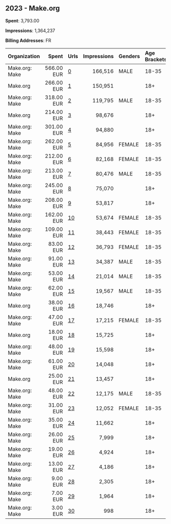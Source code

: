## 2023 - Make.org 
**Spent**: 3,793.00

**Impressions**: 1,364,237

**Billing Addresses**: FR

|Organization|Spent|Urls|Impressions|Genders|Age Brackets|Country Codes|
|:---|---:|:---|---:|:---|:---|:---|
|Make.org: Make|566.00 EUR|[0](https://www.snap.com/political-ads/asset/c76f3e47d14381416ee347e89579b6c6ea525acda667b257cd6ab42920f103da?mediaType=jpg)|166,516|MALE|18-35|finland|
|Make.org|266.00 EUR|[1](https://www.snap.com/political-ads/asset/9f4cefe40015de5c682a898bd2a9a4cca04bd425af4def0b237c63f8e5f595f4?mediaType=jpeg)|150,951||18+|france|
|Make.org: Make|318.00 EUR|[2](https://www.snap.com/political-ads/asset/c5f5117c6ce1202331de4138593ae94ac1bce579bc13255cae6de181887e0936?mediaType=jpg)|119,795|MALE|18-35|finland|
|Make.org|214.00 EUR|[3](https://www.snap.com/political-ads/asset/918c633d303a15067d169c42937c737e9b45b781da3e8cda6422c9ac28e719f0?mediaType=jpeg)|98,676||18+|france|
|Make.org: Make|301.00 EUR|[4](https://www.snap.com/political-ads/asset/e4311d7283c30db64020f6b013ae1ff7ffb47162a6217554cbaee82ae97fdae6?mediaType=png)|94,880||18+|france|
|Make.org: Make|262.00 EUR|[5](https://www.snap.com/political-ads/asset/c5f5117c6ce1202331de4138593ae94ac1bce579bc13255cae6de181887e0936?mediaType=jpg)|84,956|FEMALE|18-35|finland|
|Make.org: Make|212.00 EUR|[6](https://www.snap.com/political-ads/asset/dd56976381a7631bdf4e590934fb96f0808cb18ff1276746964cac29f90b62fe?mediaType=jpg)|82,168|FEMALE|18-35|finland|
|Make.org: Make|213.00 EUR|[7](https://www.snap.com/political-ads/asset/0fae3e179253c40bb4c2da0ca828578933e329fcf04ae7229219729ba73878da?mediaType=jpg)|80,476|MALE|18-35|finland|
|Make.org: Make|245.00 EUR|[8](https://www.snap.com/political-ads/asset/5e04c21fa031fd3547cdeb913835ce4f3d0a466f1475fbb65656fe48ee275590?mediaType=png)|75,070||18+|france|
|Make.org: Make|208.00 EUR|[9](https://www.snap.com/political-ads/asset/66ca2d67a487abdf41c241e761b89ecd17f898561a626bcc0362256b4a9e2b55?mediaType=jpeg)|53,817||18+|france|
|Make.org: Make|162.00 EUR|[10](https://www.snap.com/political-ads/asset/b99732e9181ed83454323fc90afc597e9df5663222ade4a16231040ea58892e1?mediaType=png)|53,674|FEMALE|18-35|finland|
|Make.org: Make|109.00 EUR|[11](https://www.snap.com/political-ads/asset/2cf670de17f3fa31a158bd04b5d504857c384099175b78dc3fe35ee1d65b70b3?mediaType=jpeg)|38,443|FEMALE|18-35|finland|
|Make.org: Make|83.00 EUR|[12](https://www.snap.com/political-ads/asset/0fae3e179253c40bb4c2da0ca828578933e329fcf04ae7229219729ba73878da?mediaType=jpg)|36,793|FEMALE|18-35|finland|
|Make.org: Make|91.00 EUR|[13](https://www.snap.com/political-ads/asset/dd56976381a7631bdf4e590934fb96f0808cb18ff1276746964cac29f90b62fe?mediaType=jpg)|34,387|MALE|18-35|finland|
|Make.org: Make|53.00 EUR|[14](https://www.snap.com/political-ads/asset/b99732e9181ed83454323fc90afc597e9df5663222ade4a16231040ea58892e1?mediaType=png)|21,014|MALE|18-35|finland|
|Make.org: Make|62.00 EUR|[15](https://www.snap.com/political-ads/asset/575443fab5e301f9b89ba887cbf1da0e27235ef24ae925271e8debb3c156c1d7?mediaType=png)|19,567|MALE|18-35|finland|
|Make.org|38.00 EUR|[16](https://www.snap.com/political-ads/asset/09a5f748c17c07f168118c14c008e0206fe5b1e8a9076789e95b8d654d5c4b51?mediaType=jpeg)|18,746||18+|france|
|Make.org: Make|47.00 EUR|[17](https://www.snap.com/political-ads/asset/c76f3e47d14381416ee347e89579b6c6ea525acda667b257cd6ab42920f103da?mediaType=jpg)|17,215|FEMALE|18-35|finland|
|Make.org|18.00 EUR|[18](https://www.snap.com/political-ads/asset/d26d8a3042df9ad00db8a9b2488dcc57765c4708ccbf103a98ee61428a16773f?mediaType=jpeg)|15,725||18+|france|
|Make.org: Make|48.00 EUR|[19](https://www.snap.com/political-ads/asset/e320b9c71c17dedc85ce1c96e7bcef56c4c088a8388eac313d66992498fb6752?mediaType=png)|15,598||18+|france|
|Make.org: Make|61.00 EUR|[20](https://www.snap.com/political-ads/asset/b830615aa06243e5a3396c8d1bbdcf31459b4007178702b6e93b81e1c661d984?mediaType=jpeg)|14,048||18+|france|
|Make.org|25.00 EUR|[21](https://www.snap.com/political-ads/asset/8507ee5b7f2118b6ebf8454278522af628bfb6738a79f76b2d5144c17195ab49?mediaType=jpeg)|13,457||18+|france|
|Make.org: Make|48.00 EUR|[22](https://www.snap.com/political-ads/asset/2cf670de17f3fa31a158bd04b5d504857c384099175b78dc3fe35ee1d65b70b3?mediaType=jpeg)|12,175|MALE|18-35|finland|
|Make.org: Make|31.00 EUR|[23](https://www.snap.com/political-ads/asset/575443fab5e301f9b89ba887cbf1da0e27235ef24ae925271e8debb3c156c1d7?mediaType=png)|12,052|FEMALE|18-35|finland|
|Make.org: Make|35.00 EUR|[24](https://www.snap.com/political-ads/asset/3447b3aa272d949fc2f6451c0ddb3ef5dbc6c13b00428cca3abe4a0a48d32350?mediaType=png)|11,662||18+|france|
|Make.org: Make|26.00 EUR|[25](https://www.snap.com/political-ads/asset/51de7ddaa618c47384b3d52e8a531030b36cb8843967db353688d7b15c501454?mediaType=jpeg)|7,999||18+|france|
|Make.org: Make|19.00 EUR|[26](https://www.snap.com/political-ads/asset/39e7dc97e318c97d25a306d664c873efa1698873af50efe6e1ae2f0c75081d78?mediaType=jpeg)|4,924||18+|france|
|Make.org: Make|13.00 EUR|[27](https://www.snap.com/political-ads/asset/ab9882951f45bb08fb1b900510f2104ac549950cc4f935d11122ae7b0646ec22?mediaType=jpeg)|4,186||18+|france|
|Make.org: Make|9.00 EUR|[28](https://www.snap.com/political-ads/asset/9afa6e8d401033c672cccb870a7c12c9bda6048d885789ca49735289cb7f1041?mediaType=jpeg)|2,305||18+|france|
|Make.org: Make|7.00 EUR|[29](https://www.snap.com/political-ads/asset/5897e1c88d21a7bd5b4ae3d1e8a1703cfcb0faaa622f4cc78f06d124c7024005?mediaType=jpeg)|1,964||18+|france|
|Make.org: Make|3.00 EUR|[30](https://www.snap.com/political-ads/asset/9bc3945fbb3a72f9481f0f1e04846ba4734a7016c6e24631b89a52c1795de2d5?mediaType=jpeg)|998||18+|france|
